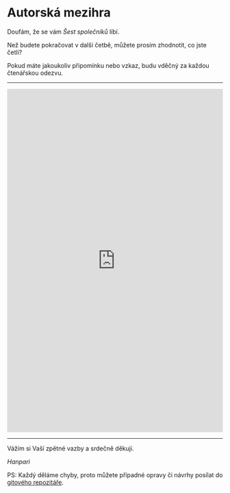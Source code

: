 # Autorská mezihra

Doufám, že se vám *Šest společníků* líbí.

Než budete pokračovat v další četbě, můžete prosím zhodnotit, co jste četli?

Pokud máte jakoukoliv připomínku nebo vzkaz, budu vděčný za každou čtenářskou odezvu.

***

<iframe 
    width="640px" 
    height="800px" 
    src="https://forms.office.com/Pages/ResponsePage.aspx?id=DQSIkWdsW0yxEjajBLZtrQAAAAAAAAAAAAO__Zc8XZ9UMVpYR0RWWEg1Nkw5UDNQNlRBV0FBMEZDTi4u&embed=true" 
    frameborder="0" 
    marginwidth="0" 
    marginheight="0" 
    style="border: none; max-width:100%; max-height:100vh" 
        allowfullscreen 
        webkitallowfullscreen 
        mozallowfullscreen 
        msallowfullscreen> 
</iframe>

***

Vážím si Vaší zpětné vazby a srdečně děkuji.

*Hanpari*

PS: Každý děláme chyby, proto můžete případné opravy či návrhy posílat do [gitového repozitáře](https://github.com/hanpari/sest-spolecniku/tree/main/source/sest_spolecniku).